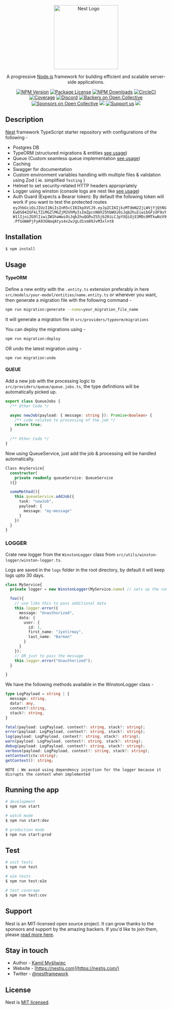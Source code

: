 <p align="center">
  <a href="http://nestjs.com/" target="blank"><img src="https://nestjs.com/img/logo-small.svg" width="200" alt="Nest Logo" /></a>
</p>

[circleci-image]: https://img.shields.io/circleci/build/github/nestjs/nest/master?token=abc123def456
[circleci-url]: https://circleci.com/gh/nestjs/nest

  <p align="center">A progressive <a href="http://nodejs.org" target="_blank">Node.js</a> framework for building efficient and scalable server-side applications.</p>
    <p align="center">
<a href="https://www.npmjs.com/~nestjscore" target="_blank"><img src="https://img.shields.io/npm/v/@nestjs/core.svg" alt="NPM Version" /></a>
<a href="https://www.npmjs.com/~nestjscore" target="_blank"><img src="https://img.shields.io/npm/l/@nestjs/core.svg" alt="Package License" /></a>
<a href="https://www.npmjs.com/~nestjscore" target="_blank"><img src="https://img.shields.io/npm/dm/@nestjs/common.svg" alt="NPM Downloads" /></a>
<a href="https://circleci.com/gh/nestjs/nest" target="_blank"><img src="https://img.shields.io/circleci/build/github/nestjs/nest/master" alt="CircleCI" /></a>
<a href="https://coveralls.io/github/nestjs/nest?branch=master" target="_blank"><img src="https://coveralls.io/repos/github/nestjs/nest/badge.svg?branch=master#9" alt="Coverage" /></a>
<a href="https://discord.gg/G7Qnnhy" target="_blank"><img src="https://img.shields.io/badge/discord-online-brightgreen.svg" alt="Discord"/></a>
<a href="https://opencollective.com/nest#backer" target="_blank"><img src="https://opencollective.com/nest/backers/badge.svg" alt="Backers on Open Collective" /></a>
<a href="https://opencollective.com/nest#sponsor" target="_blank"><img src="https://opencollective.com/nest/sponsors/badge.svg" alt="Sponsors on Open Collective" /></a>
  <a href="https://paypal.me/kamilmysliwiec" target="_blank"><img src="https://img.shields.io/badge/Donate-PayPal-ff3f59.svg"/></a>
    <a href="https://opencollective.com/nest#sponsor"  target="_blank"><img src="https://img.shields.io/badge/Support%20us-Open%20Collective-41B883.svg" alt="Support us"></a>
  <a href="https://twitter.com/nestframework" target="_blank"><img src="https://img.shields.io/twitter/follow/nestframework.svg?style=social&label=Follow"></a>
</p>
  <!--[![Backers on Open Collective](https://opencollective.com/nest/backers/badge.svg)](https://opencollective.com/nest#backer)
  [![Sponsors on Open Collective](https://opencollective.com/nest/sponsors/badge.svg)](https://opencollective.com/nest#sponsor)-->

## Description

[Nest](https://github.com/nestjs/nest) framework TypeScript starter repository with configurations of the following -

- Postgres DB
- TypeORM (structured migrations & entities [see usage](#typeorm-usage))
- Queue (Custom seamless queue implementation [see usage](#queue-usage))
- Caching
- Swagger for documentation
- Custom environment variables handling with multiple files & validation using Zod ( ie. simplified `Testing` )
- Helmet to set security-related HTTP headers appropriately
- Logger using winston (console logs are nest like [see usage](#logger-usage))
- Auth Guard (Expects a Bearar token): By default the following token will work if you want to test the protected routes
  `eyJhbGciOiJIUzI1NiIsInR5cCI6IkpXVCJ9.eyJpZCI6IjkzMTdmN2ZjLWVjYjQtNGEwOS04ZGFkLTZiMGZlMGZjM2VhMyIsImZpcnN0X25hbWUiOiJqb2huIiwibGFzdF9uYW1lIjoiZG9lIiwiZW1haWwiOiJqb2huQGRvZS5jb20iLCJpYXQiOjE3MDc0MTkwNzV9.PfUoWAPjFyA93GNaqAtys4x2wJgLd1sm89JvM3xlnt8`

## Installation

```bash
$ npm install
```

## Usage

<div id="typeorm-usage">
</div>

#### TypeORM

Define a new entity with the `.entity.ts` extension preferably in here `src/models/your-model/entities/name.entity.ts` or wherever you want, then generate a migration file with the following command -

```bash
npm run migration:generate --name=your_migration_file_name
```

It will generate a migration file in `src/providers/typeorm/migrations`

You can deploy the migrations using -

```bash
npm run migration:deploy
```

OR undo the latest migration using -

```bash
npm run migration:undo
```

<div id="queue-usage"></div>

#### QUEUE

Add a new job with the processing logic to `src/providers/queue/queue.jobs.ts`, the type definitions will be automatically picked up.

```ts
export class QueueJobs {
  /** Other Code */

  async newJob(payload: { message: string }): Promise<boolean> {
    /** code related to processing of the job */
    return true;
  }

  /** Other Code */
}
```

Now using QueueService, just add the job & processing will be handled automatically.

```ts
Class AnyService{
  constructor(
    private readonly queueService: QueueService
  ){}

  someMethod(){
    this.queueService.addJob({
      task: "newJob",
      payload: {
        message: "my-message"
      }
    })
  }
}

```


<div id="logger-usage"></div>

### LOGGER

Crate new logger from the `WinstonLogger` class from `src/utils/winston-logger/winston-logger.ts`.

Logs are saved in the `logs` folder in the root directory, by default it will keep logs upto 30 days.

```ts
class MyService{
  private logger = new WinstonLogger(MyService.name) // sets up the context

  foo(){
    // use like this to pass additional data
    this.logger.error({
      message: "Unauthorized",
      data: {
        user: {
          id: 1,
          first_name: "Jyotirmay",
          last_name: "Barman"
        }
      }
    });
    // OR just to pass the message
    this.logger.error("Unauthorized");
  }

}

```

We have the following methods available in the WinstonLogger class - 

```ts
type LogPayload = string | {
  message: string,
  data?: any,
  context?:string,
  stack?: string,
}

fatal(payload: LogPayload, context?: string, stack?: string);
error(payload: LogPayload, context?: string, stack?: string);
log(payload: LogPayload, context?: string, stack?: string);
warn(payload: LogPayload, context?: string, stack?: string);
debug(payload: LogPayload, context?: string, stack?: string);
verbose(payload: LogPayload, context?: string, stack?: string);
setContext(ctx:string);
getContext(): string;
```

`NOTE : We avoid using dependency injection for the logger because it disrupts the context when implemented` 

## Running the app

```bash
# development
$ npm run start

# watch mode
$ npm run start:dev

# production mode
$ npm run start:prod
```

## Test

```bash
# unit tests
$ npm run test

# e2e tests
$ npm run test:e2e

# test coverage
$ npm run test:cov
```

## Support

Nest is an MIT-licensed open source project. It can grow thanks to the sponsors and support by the amazing backers. If you'd like to join them, please [read more here](https://docs.nestjs.com/support).

## Stay in touch

- Author - [Kamil Myśliwiec](https://kamilmysliwiec.com)
- Website - [https://nestjs.com](https://nestjs.com/)
- Twitter - [@nestframework](https://twitter.com/nestframework)

## License

Nest is [MIT licensed](LICENSE).

